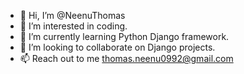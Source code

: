 - 👋 Hi, I’m @NeenuThomas
- 👀 I’m interested in coding.
- 🌱 I’m currently learning Python Django framework.
- 💞️ I’m looking to collaborate on Django projects.
- 📫 Reach out to me thomas.neenu0992@gmail.com

<!---
NeenuThomas09/NeenuThomas09 is a ✨ special ✨ repository because its `README.md` (this file) appears on your GitHub profile.
You can click the Preview link to take a look at your changes.
--->
